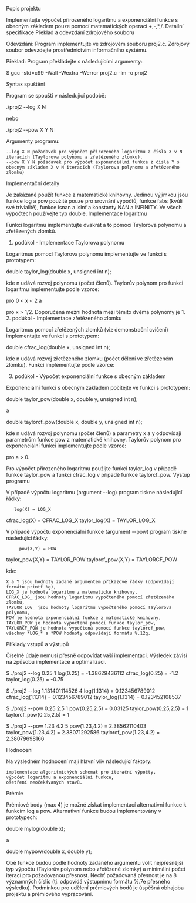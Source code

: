 Popis projektu

Implementujte výpočet přirozeného logaritmu a exponenciální funkce s obecným základem pouze pomocí matematických operací +,-,*,/.
Detailní specifikace
Překlad a odevzdání zdrojového souboru

Odevzdání: Program implementujte ve zdrojovém souboru proj2.c. Zdrojový soubor odevzdejte prostřednictvím informačního systému.

Překlad: Program překládejte s následujícími argumenty:

$ gcc -std=c99 -Wall -Wextra -Werror proj2.c -lm -o proj2

Syntax spuštění

Program se spouští v následující podobě:

./proj2 --log X N

nebo

./proj2 --pow X Y N

Argumenty programu:

    --log X N požadavek pro výpočet přirozeného logaritmu z čísla X v N iteracích (Taylorova polynomu a zřetězeného zlomku).
    --pow X Y N požadavek pro výpočet exponenciální funkce z čísla Y s obecným základem X v N iteracích (Taylorova polynomu a zřetězeného zlomku)

Implementační detaily

Je zakázané použít funkce z matematické knihovny. Jedinou výjimkou jsou funkce log a pow použité pouze pro srovnání výpočtů, funkce fabs (kvůli své trivialitě), funkce isnan a isinf a konstanty NAN a INFINITY. Ve všech výpočtech používejte typ double.
Implementace logaritmu

Funkci logaritmu implementujte dvakrát a to pomocí Taylorova polynomu a zřetězených zlomků.
1. podúkol - Implementace Taylorova polynomu

Logaritmus pomocí Taylorova polynomu implementujte ve funkci s prototypem:

double taylor_log(double x, unsigned int n);

kde n udává rozvoj polynomu (počet členů). Taylorův polynom pro funkci logaritmu implementujte podle vzorce:

pro 0 < x < 2 a

pro x > 1/2. Doporučená mezní hodnota mezi těmito dvěma polynomy je 1.
2. podúkol - Implementace zřetězeného zlomku

Logaritmus pomocí zřetězených zlomků (viz demonstrační cvičení) implementujte ve funkci s prototypem:

double cfrac_log(double x, unsigned int n);

kde n udává rozvoj zřetězeného zlomku (počet dělení ve zřetězeném zlomku). Funkci implementujte podle vzorce:

3. podúkol - Výpočet exponenciální funkce s obecným základem

Exponenciální funkci s obecným základem počítejte ve funkci s prototypem:

double taylor_pow(double x, double y, unsigned int n);

a

double taylorcf_pow(double x, double y, unsigned int n);

kde n udává rozvoj polynomu (počet členů) a parametry x a y odpovídají parametrům funkce pow z matematické knihovny. Taylorův polynom pro exponenciální funkci implementujte podle vzorce:

pro a > 0.

Pro výpočet přirozeného logaritmu použijte funkci taylor_log v případě funkce taylor_pow a funkci cfrac_log v případě funkce taylorcf_pow.
Výstup programu

V případě výpočtu logaritmu (argument --log) program tiskne následující řádky:

       log(X) = LOG_X
 cfrac_log(X) = CFRAC_LOG_X
taylor_log(X) = TAYLOR_LOG_X

V případě výpočtu exponenciální funkce (argument --pow) program tiskne následující řádky:

         pow(X,Y) = POW
  taylor_pow(X,Y) = TAYLOR_POW
taylorcf_pow(X,Y) = TAYLORCF_POW

kde:

    X a Y jsou hodnoty zadané argumentem příkazové řádky (odpovídají formátu printf %g),
    LOG_X je hodnota logaritmu z matematické knihovny,
    CFRAC_LOG_ jsou hodnoty logaritmu vypočteného pomocí zřetězeného zlomku,
    TAYLOR_LOG_ jsou hodnoty logaritmu vypočteného pomocí Taylorova polynomu,
    POW je hodnota exponenciální funkce z matematické knihovny,
    TAYLOR_POW je hodnota vypočtená pomocí funkce taylor_pow,
    TAYLORCF_POW je hodnota vypočtená pomocí funkce taylorcf_pow,
    všechny *LOG_* a *POW hodnoty odpovídají formátu %.12g.

Příklady vstupů a výstupů

Číselné údaje nemusí přesně odpovídat vaší implementaci. Výsledek závisí na způsobu implementace a optimalizaci.

$ ./proj2 --log 0.25 1
       log(0.25) = -1.38629436112
 cfrac_log(0.25) = -1.2
taylor_log(0.25) = -0.75

$ ./proj2 --log 1.131401114526 4
       log(1.1314) = 0.123456789012
 cfrac_log(1.1314) = 0.123456789012
taylor_log(1.1314) = 0.123452108537

$ ./proj2 --pow 0.25 2.5 1
         pow(0.25,2.5) = 0.03125
  taylor_pow(0.25,2.5) = 1
taylorcf_pow(0.25,2.5) = 1

$ ./proj2 --pow 1.23 4.2 5
         pow(1.23,4.2) = 2.38562110403
  taylor_pow(1.23,4.2) = 2.38071292586
taylorcf_pow(1.23,4.2) = 2.38079698166

Hodnocení

Na výsledném hodnocení mají hlavní vliv následující faktory:

    implementace algoritmických schemat pro iterační výpočty,
    výpočet logaritmu a exponenciální funkce,
    ošetření neočekávaných stavů.

Prémie

Prémiové body (max 4) je možné získat implementací alternativní funkce k funkcím log a pow. Alternativní funkce budou implementovány v prototypech:

double mylog(double x);

a

double mypow(double x, double y);

Obě funkce budou podle hodnoty zadaného argumentu volit nejpřesnější typ výpočtu (Taylorův polynom nebo zřetězené zlomky) a minimální počet iterací pro požadovanou přesnost. Nechť požadovaná přesnost je na 8 významných číslic (tj. odpovídá výstupnímu formátu %.7e přesného výsledku). Podmínkou pro udělení prémiových bodů je úspěšná obhajoba projektu a prémiového vypracování. 
